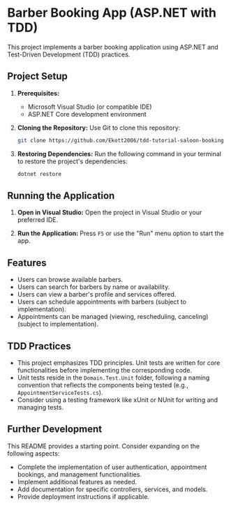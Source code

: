 # Barber Booking App (ASP.NET with TDD)

This project implements a barber booking application using ASP.NET and Test-Driven Development (TDD) practices.

## Project Setup

1. **Prerequisites:**

   - Microsoft Visual Studio (or compatible IDE)
   - ASP.NET Core development environment

2. **Cloning the Repository:**
   Use Git to clone this repository:

   ```bash
   git clone https://github.com/Ekott2006/tdd-tutorial-saloon-booking
   ```

3. **Restoring Dependencies:**
   Run the following command in your terminal to restore the project's dependencies:

   ```bash
   dotnet restore
   ```

## Running the Application

1. **Open in Visual Studio:**
   Open the project in Visual Studio or your preferred IDE.

2. **Run the Application:**
   Press `F5` or use the "Run" menu option to start the app.

## Features

- Users can browse available barbers.
- Users can search for barbers by name or availability.
- Users can view a barber's profile and services offered.
- Users can schedule appointments with barbers (subject to implementation).
- Appointments can be managed (viewing, rescheduling, canceling) (subject to implementation).

## TDD Practices

- This project emphasizes TDD principles. Unit tests are written for core functionalities before implementing the corresponding code.
- Unit tests reside in the `Domain.Test.Unit` folder, following a naming convention that reflects the components being tested (e.g., `AppointmentServiceTests.cs`).
- Consider using a testing framework like xUnit or NUnit for writing and managing tests.

## Further Development

This README provides a starting point. Consider expanding on the following aspects:

- Complete the implementation of user authentication, appointment bookings, and management functionalities.
- Implement additional features as needed.
- Add documentation for specific controllers, services, and models.
- Provide deployment instructions if applicable.
